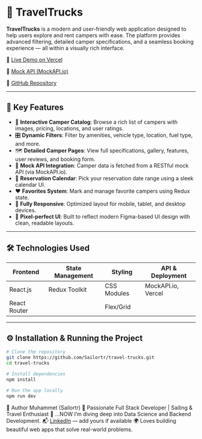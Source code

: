 # 🚐 TravelTrucks

**TravelTrucks** is a modern and user-friendly web application designed to help users explore and rent campers with ease. The platform provides advanced filtering, detailed camper specifications, and a seamless booking experience — all within a visually rich interface.

🔗 [Live Demo on Vercel](https://travel-trucks-nine-blond.vercel.app/)

🔗 [Mock API (MockAPI.io)](https://66b1f8e71ca8ad33d4f5f63e.mockapi.io/campers)

🔗 [GitHub Repository](https://github.com/Sailortr/travel-trucks.git)

---

## 📌 Key Features

- 🧭 **Interactive Camper Catalog**: Browse a rich list of campers with images, pricing, locations, and user ratings.
- 🎛 **Dynamic Filters**: Filter by amenities, vehicle type, location, fuel type, and more.
- 🗺 **Detailed Camper Pages**: View full specifications, gallery, features, user reviews, and booking form.
- 💾 **Mock API Integration**: Camper data is fetched from a RESTful mock API (via MockAPI.io).
- 📅 **Reservation Calendar**: Pick your reservation date range using a sleek calendar UI.
- ❤️ **Favorites System**: Mark and manage favorite campers using Redux state.
- 🧪 **Fully Responsive**: Optimized layout for mobile, tablet, and desktop devices.
- 🎨 **Pixel-perfect UI**: Built to reflect modern Figma-based UI design with clean, readable layouts.

---

## 🛠️ Technologies Used

| Frontend     | State Management | Styling     | API & Deployment   |
| ------------ | ---------------- | ----------- | ------------------ |
| React.js     | Redux Toolkit    | CSS Modules | MockAPI.io, Vercel |
| React Router |                  | Flex/Grid   |                    |

---

## ⚙️ Installation & Running the Project

```bash
# Clone the repository
git clone https://github.com/Sailortr/travel-trucks.git
cd travel-trucks

# Install dependencies
npm install

# Run the app locally
npm run dev

```

👤 Author
Muhammet (Sailortr)
🎯 Passionate Full Stack Developer | Sailing & Travel Enthusiast
🎯 ...NOW I’m diving deep into Data Science and Backend Development.
📬 [LinkedIn](https://www.linkedin.com/in/muhammet-uzunoglu-830039339/) — add yours if available
🌍 Loves building beautiful web apps that solve real-world problems.
